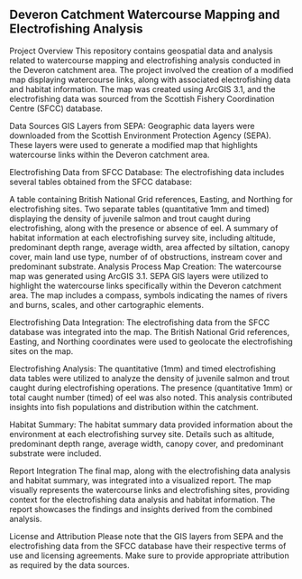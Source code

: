 ## Deveron Catchment Watercourse Mapping and Electrofishing Analysis ##
Project Overview
This repository contains geospatial data and analysis related to watercourse mapping and electrofishing analysis conducted in the Deveron catchment area. The project involved the creation of a modified map displaying watercourse links, along with associated electrofishing data and habitat information. The map was created using ArcGIS 3.1, and the electrofishing data was sourced from the Scottish Fishery Coordination Centre (SFCC) database.

Data Sources
GIS Layers from SEPA: Geographic data layers were downloaded from the Scottish Environment Protection Agency (SEPA). These layers were used to generate a modified map that highlights watercourse links within the Deveron catchment area.

Electrofishing Data from SFCC Database: The electrofishing data includes several tables obtained from the SFCC database:

A table containing British National Grid references, Easting, and Northing for electrofishing sites.
Two separate tables (quantitative 1mm and timed) displaying the density of juvenile salmon and trout caught during electrofishing, along with the presence or absence of eel.
A summary of habitat information at each electrofishing survey site, including altitude, predominant depth range, average width, area affected by siltation, canopy cover, main land use type, number of of obstructions, instream cover and predominant substrate.
Analysis Process
Map Creation: The watercourse map was generated using ArcGIS 3.1. SEPA GIS layers were utilized to highlight the watercourse links specifically within the Deveron catchment area. The map includes a compass, symbols indicating the names of rivers and burns, scales, and other cartographic elements.

Electrofishing Data Integration: The electrofishing data from the SFCC database was integrated into the map. The British National Grid references, Easting, and Northing coordinates were used to geolocate the electrofishing sites on the map.

Electrofishing Analysis: The quantitative (1mm) and timed electrofishing data tables were utilized to analyze the density of juvenile salmon and trout caught during electrofishing operations. The presence (quantitative 1mm) or total caught number (timed) of eel was also noted. This analysis contributed insights into fish populations and distribution within the catchment.

Habitat Summary: The habitat summary data provided information about the environment at each electrofishing survey site. Details such as altitude, predominant depth range, average width, canopy cover, and predominant substrate were included.

Report Integration
The final map, along with the electrofishing data analysis and habitat summary, was integrated into a visualized report. The map visually represents the watercourse links and electrofishing sites, providing context for the electrofishing data analysis and habitat information. The report showcases the findings and insights derived from the combined analysis.

License and Attribution
Please note that the GIS layers from SEPA and the electrofishing data from the SFCC database have their respective terms of use and licensing agreements. Make sure to provide appropriate attribution as required by the data sources.
